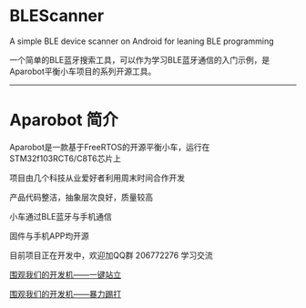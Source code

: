# BLEScanner
A simple BLE device scanner on Android for leaning BLE programming

一个简单的BLE蓝牙搜索工具，可以作为学习BLE蓝牙通信的入门示例，是Aparobot平衡小车项目的系列开源工具。

------------------------------------------------------------------

# Aparobot 简介
Aparobot是一款基于FreeRTOS的开源平衡小车，运行在STM32f103RCT6/C8T6芯片上

项目由几个科技从业爱好者利用周末时间合作开发

产品代码整洁，抽象层次良好，质量较高

小车通过BLE蓝牙与手机通信

固件与手机APP均开源

目前项目正在开发中，欢迎加QQ群 206772276 学习交流

[围观我们的开发机——一键站立](http://v.youku.com/v_show/id_XMzE3MzU0MDc0NA==.html?spm=a2h0k.8191407.0.0&from=s1.8-1-1.2)

[围观我们的开发机——暴力踢打](http://v.youku.com/v_show/id_XMzE3MzU0Mjk4OA==.html?spm=a2h0k.8191407.0.0&from=s1.8-1-1.2)
